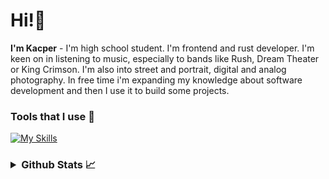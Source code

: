 # Hi!👋
**I'm Kacper** - I'm high school student. I'm frontend and rust developer. I'm keen on in listening to music, especially to bands like Rush, Dream Theater or King Crimson. I'm also into street and portrait, digital and analog photography. In free time i'm expanding my knowledge about software development and then I use it to build some projects.

### Tools that I use 🔧
[![My Skills](https://skillicons.dev/icons?i=js,php,html,css,py,tailwind,mysql,neovim,linux)](https://skillicons.dev)

<h3>
  <details>
    <summary>Github Stats 📈</summary>
    <br>
    <a href="#"><img src="https://github-readme-stats.vercel.app/api?username=kmtrebacz&theme=dark&count_private=true&hide_border=true&line_height=20"></a>
    <a href="#"><img src="https://github-readme-stats.vercel.app/api/top-langs/?username=kmtrebacz&layout=compact&theme=dark&count_private=true&hide_border=true"></a>
  </details>
</h3>
